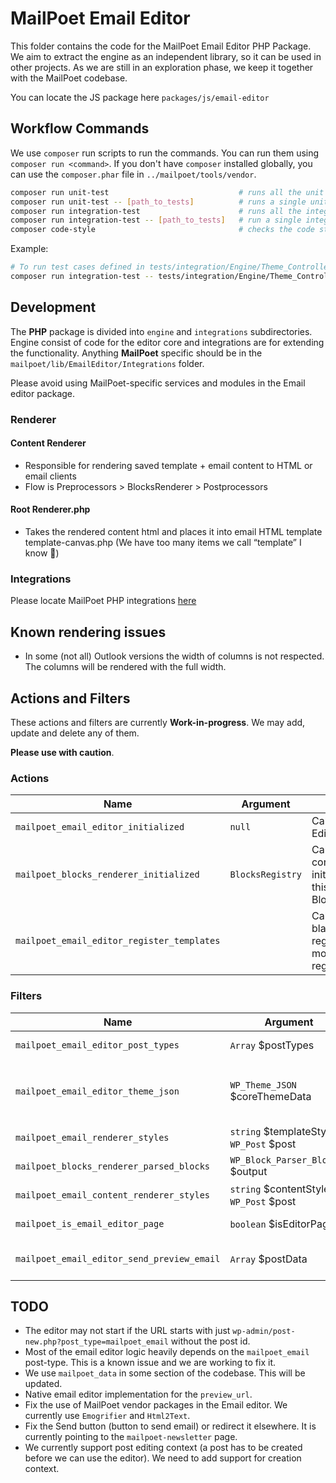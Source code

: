# MailPoet Email Editor

This folder contains the code for the MailPoet Email Editor PHP Package.
We aim to extract the engine as an independent library, so it can be used in other projects.
As we are still in an exploration phase, we keep it together with the MailPoet codebase.

You can locate the JS package here `packages/js/email-editor`

## Workflow Commands
We use `composer` run scripts to run the commands. You can run them using `composer run <command>`.
If you don't have `composer` installed globally, you can use the `composer.phar` file in `../mailpoet/tools/vendor`.

```bash
composer run unit-test                             # runs all the unit tests
composer run unit-test -- [path_to_tests]          # runs a single unit test or a directory of tests
composer run integration-test                      # runs all the integrations tests
composer run integration-test -- [path_to_tests]   # run a single integration test or a directory of tests
composer code-style                                # checks the code style
```
Example:
```bash
# To run test cases defined in tests/integration/Engine/Theme_Controller_Test.php run
composer run integration-test -- tests/integration/Engine/Theme_Controller_Test.php
```

## Development

The **PHP** package is divided into `engine` and `integrations` subdirectories.
Engine consist of code for the editor core and integrations are for extending the functionality.
Anything **MailPoet** specific should be in the `mailpoet/lib/EmailEditor/Integrations` folder.

Please avoid using MailPoet-specific services and modules in the Email editor package.

### Renderer
#### Content Renderer
* Responsible for rendering saved template + email content to HTML or email clients
* Flow is Preprocessors > BlocksRenderer > Postprocessors

#### Root Renderer.php
* Takes the rendered content html and places it into email HTML template template-canvas.php (We have too many items we call “template” I know 🙁)

### Integrations
Please locate MailPoet PHP integrations [here](https://github.com/mailpoet/mailpoet/tree/13bf305aeb29bbadd0695ee02a3735e62cc4f21f/mailpoet/lib/EmailEditor/Integrations/MailPoet)


## Known rendering issues

- In some (not all) Outlook versions the width of columns is not respected. The columns will be rendered with the full width.

## Actions and Filters

These actions and filters are currently **Work-in-progress**.
We may add, update and delete any of them.

**Please use with caution**.

### Actions

| Name                                       | Argument         | Description                                                                                                      |
|--------------------------------------------|------------------|------------------------------------------------------------------------------------------------------------------|
| `mailpoet_email_editor_initialized`        | `null`           | Called when the Email Editor is initialized                                                                      |
| `mailpoet_blocks_renderer_initialized`     | `BlocksRegistry` | Called when the block content renderer is initialized. You may use this to add a new BlockRenderer               |
| `mailpoet_email_editor_register_templates` |                  | Called when the basic blank email template is registered. You can add more templates via register_block_template |

### Filters

| Name                                       | Argument                                  | Return                                                       | Description                                                                                                                                                         |
|--------------------------------------------|-------------------------------------------|--------------------------------------------------------------|---------------------------------------------------------------------------------------------------------------------------------------------------------------------|
| `mailpoet_email_editor_post_types`         | `Array` $postTypes                        | `Array` EmailPostType                                        | Applied to the list of post types used by the `getPostTypes` method                                                                                                 |
| `mailpoet_email_editor_theme_json`         | `WP_Theme_JSON` $coreThemeData            | `WP_Theme_JSON` $themeJson                                   | Applied to the theme json data. This theme json data is created from the merging of the `WP_Theme_JSON_Resolver::get_core_data` and MailPoet owns `theme.json` file |
| `mailpoet_email_renderer_styles`           | `string` $templateStyles, `WP_Post` $post | `string` $templateStyles                                     | Applied to the email editor template styles.                                                                                                                        |
| `mailpoet_blocks_renderer_parsed_blocks`   | `WP_Block_Parser_Block[]` $output         | `WP_Block_Parser_Block[]` $output                            | Applied to the result of parsed blocks created by the BlocksParser.                                                                                                 |
| `mailpoet_email_content_renderer_styles`   | `string` $contentStyles, `WP_Post` $post  | `string` $contentStyles                                      | Applied to the inline content styles prior to use by the CSS Inliner.                                                                                               |
| `mailpoet_is_email_editor_page`            | `boolean` $isEditorPage                   | `boolean`                                                    | Check current page is the email editor page                                                                                                                         |
| `mailpoet_email_editor_send_preview_email` | `Array` $postData                         | `boolean` Result of processing. Was email sent successfully? | Allows override of the send preview mail function. Folks may choose to use custom implementation                                                                    |

## TODO
- The editor may not start if the URL starts with just `wp-admin/post-new.php?post_type=mailpoet_email` without the post id.
- Most of the email editor logic heavily depends on the `mailpoet_email` post-type. This is a known issue and we are working to fix it.
- We use `mailpoet_data` in some section of the codebase. This will be updated.
- Native email editor implementation for the `preview_url`.
- Fix the use of MailPoet vendor packages in the Email editor. We currently use `Emogrifier` and `Html2Text`.
- Fix the Send button (button to send email) or redirect it elsewhere. It is currently pointing to the `mailpoet-newsletter` page.
- We currently support post editing context (a post has to be created before we can use the editor). We need to add support for creation context.
